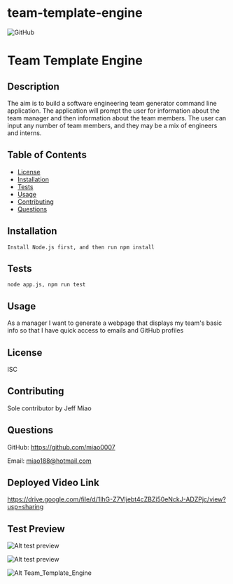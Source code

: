# team-template-engine

![GitHub](https://img.shields.io/badge/license-MIT-blue)

# Team Template Engine
## Description
The aim is to build a software engineering team generator command line application. The application will prompt the user for information about the team manager and then information about the team members. The user can input any number of team members, and they may be a mix of engineers and interns.
## Table of Contents
* [License](#license)
* [Installation](#installation)
* [Tests](#tests)
* [Usage](#usage)
* [Contributing](#contribution)
* [Questions](#questions)

## Installation
``` Install Node.js first, and then run npm install ```
## Tests
``` node app.js, npm run test ```
## Usage
As a manager
I want to generate a webpage that displays my team's basic info
so that I have quick access to emails and GitHub profiles
## License
ISC
## Contributing
Sole contributor by Jeff Miao
## Questions
GitHub: https://github.com/miao0007

Email: miao188@hotmail.com

## Deployed Video Link
https://drive.google.com/file/d/1lhG-Z7Vljebt4cZBZi50eNckJ-ADZPjc/view?usp=sharing

## Test Preview
![Alt test preview](./Assets/input2.png)

![Alt test preview](./Assets/output.png)

![Alt Team_Template_Engine](./Assets/teamPage.png)
